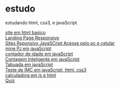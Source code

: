 # estudo

estudando html, css3, e javaScript

<a href="https://GabrielErick1.github.io/estudo/htmlsite/siteteste/">site em html basico</a>
<br>
<a href="https://GabrielErick1.github.io/estudo/htmlsite/site/">Landing Page Responsivo</a>
<br>
<a href="https://GabrielErick1.github.io/estudo/htmlsite/sitenv/">Sites Rsponsivo JavaSCript Acesse pelo pc e celular</a>
<br>
<a href="https://GabrielErick1.github.io/estudo/javaScript/projeto/">mine PJ em javaScript</a>
<br>
<a href="https://GabrielErick1.github.io/estudo/javaScript/projeto1/">contador de idade em javaScript</a>
<br>
<a href="https://GabrielErick1.github.io/estudo/javaScript/projeto2/">Contagem Inteligente em javaScript</a>
<br>
<a href="https://GabrielErick1.github.io/estudo/javaScript/projeto3/">Tabuada em javaScript</a>
<br>
<a href="https://GabrielErick1.github.io/estudo/javaScript/testedeobsidade/">Teste de IMC em javaScript, html, css3</a>
<br>
<a href="https://GabrielErick1.github.io/estudo/javaScript/calculadora/">calculadora em js e html</a>
<br>
<a href="https://GabrielErick1.github.io/estudo/quiz/">Quiz</a>
